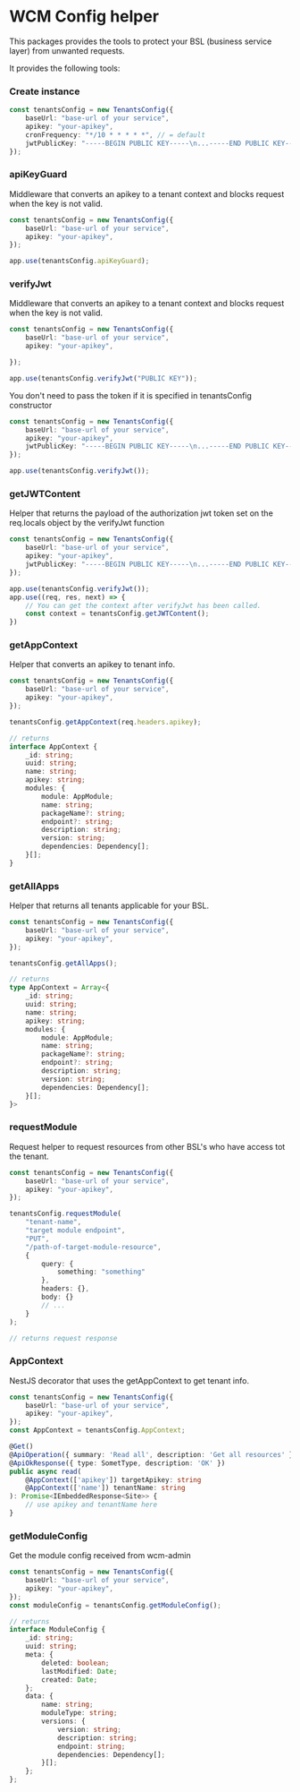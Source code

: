 # WCM Config helper

This packages provides the tools to protect your BSL (business service layer) from unwanted requests.

It provides the following tools:

### Create instance
```ts
const tenantsConfig = new TenantsConfig({
	baseUrl: "base-url of your service",
	apikey: "your-apikey",
	cronFrequency: "*/10 * * * * *", // = default
	jwtPublicKey: "-----BEGIN PUBLIC KEY-----\n...-----END PUBLIC KEY-----" // optional
});
```

### apiKeyGuard
Middleware that converts an apikey to a tenant context and blocks request when the key is not valid.

```ts
const tenantsConfig = new TenantsConfig({
	baseUrl: "base-url of your service",
	apikey: "your-apikey",
});

app.use(tenantsConfig.apiKeyGuard);
```

### verifyJwt
Middleware that converts an apikey to a tenant context and blocks request when the key is not valid.

```ts
const tenantsConfig = new TenantsConfig({
	baseUrl: "base-url of your service",
	apikey: "your-apikey",

});

app.use(tenantsConfig.verifyJwt("PUBLIC KEY"));
```

You don't need to pass the token if it is specified in tenantsConfig constructor
```ts
const tenantsConfig = new TenantsConfig({
	baseUrl: "base-url of your service",
	apikey: "your-apikey",
	jwtPublicKey: "-----BEGIN PUBLIC KEY-----\n...-----END PUBLIC KEY-----"
});

app.use(tenantsConfig.verifyJwt());
```

### getJWTContent
Helper that returns the payload of the authorization jwt token set on the req.locals object by the verifyJwt function

```ts
const tenantsConfig = new TenantsConfig({
	baseUrl: "base-url of your service",
	apikey: "your-apikey",
	jwtPublicKey: "-----BEGIN PUBLIC KEY-----\n...-----END PUBLIC KEY-----"
});

app.use(tenantsConfig.verifyJwt());
app.use((req, res, next) => {
	// You can get the context after verifyJwt has been called.
	const context = tenantsConfig.getJWTContent();
})
```

### getAppContext
Helper that converts an apikey to tenant info.

```ts
const tenantsConfig = new TenantsConfig({
	baseUrl: "base-url of your service",
	apikey: "your-apikey",
});

tenantsConfig.getAppContext(req.headers.apikey);

// returns
interface AppContext {
	_id: string;
	uuid: string;
	name: string;
	apikey: string;
	modules: {
		module: AppModule;
		name: string;
		packageName?: string;
		endpoint?: string;
		description: string;
		version: string;
		dependencies: Dependency[];
	}[];
}
```

### getAllApps
Helper that returns all tenants applicable for your BSL.

```ts
const tenantsConfig = new TenantsConfig({
	baseUrl: "base-url of your service",
	apikey: "your-apikey",
});

tenantsConfig.getAllApps();

// returns
type AppContext = Array<{
	_id: string;
	uuid: string;
	name: string;
	apikey: string;
	modules: {
		module: AppModule;
		name: string;
		packageName?: string;
		endpoint?: string;
		description: string;
		version: string;
		dependencies: Dependency[];
	}[];
}>
```

### requestModule
Request helper to request resources from other BSL's who have access tot the tenant.

```ts
const tenantsConfig = new TenantsConfig({
	baseUrl: "base-url of your service",
	apikey: "your-apikey",
});

tenantsConfig.requestModule(
	"tenant-name", 
	"target module endpoint", 
	"PUT", 
	"/path-of-target-module-resource", 
	{
		query: {
			something: "something"
		},
		headers: {},
		body: {}
		// ...
	}
);

// returns request response
```

### AppContext
NestJS decorator that uses the getAppContext to get tenant info.

```ts
const tenantsConfig = new TenantsConfig({
	baseUrl: "base-url of your service",
	apikey: "your-apikey",
});
const AppContext = tenantsConfig.AppContext;

@Get()
@ApiOperation({ summary: 'Read all', description: 'Get all resources' })
@ApiOkResponse({ type: SometType, description: 'OK' })
public async read(
	@AppContext(['apikey']) targetApikey: string
	@AppContext(['name']) tenantName: string
): Promise<IEmbeddedResponse<Site>> {
	// use apikey and tenantName here
}
```

### getModuleConfig
Get the module config received from wcm-admin

```ts
const tenantsConfig = new TenantsConfig({
	baseUrl: "base-url of your service",
	apikey: "your-apikey",
});
const moduleConfig = tenantsConfig.getModuleConfig();

// returns
interface ModuleConfig {
	_id: string;
	uuid: string;
	meta: {
		deleted: boolean;
		lastModified: Date;
		created: Date;
	};
	data: {
		name: string;
		moduleType: string;
		versions: {
			version: string;
			description: string;
			endpoint: string;
			dependencies: Dependency[];
		}[];
	};
};
```
